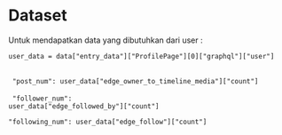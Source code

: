# Dataset

Untuk mendapatkan data yang dibutuhkan dari user :<br>
<code> user_data = data["entry_data"]["ProfilePage"][0]["graphql"]["user"] </code><br>


<code> "post_num": user_data["edge_owner_to_timeline_media"]["count"] </code> <br>
<code> "follower_num": user_data["edge_followed_by"]["count"] </code> <br>
<code> "following_num": user_data["edge_follow"]["count"] </code> <br>
